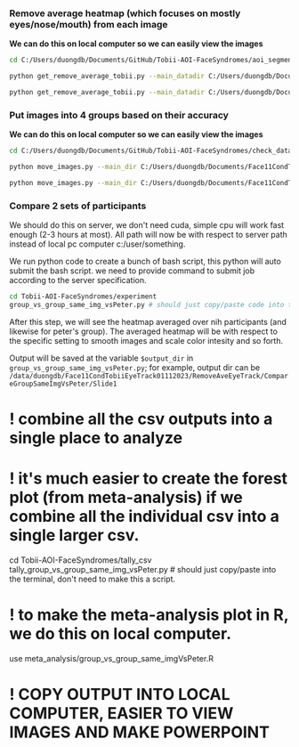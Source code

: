 

### Remove average heatmap (which focuses on mostly eyes/nose/mouth) from each image

**We can do this on local computer so we can easily view the images**

```bash
cd C:/Users/duongdb/Documents/GitHub/Tobii-AOI-FaceSyndromes/aoi_segmentation

python get_remove_average_tobii.py --main_datadir C:/Users/duongdb/Documents/Face11CondTobiiEyeTrack01112023 --imdir 25radius-fix-mismatch-name-to-csv --where_to_save_formated_individual 25radius-fix-mismatch-name-csv-no-ave-whtbg --imsize 720,720 

python get_remove_average_tobii.py --main_datadir C:/Users/duongdb/Documents/Face11CondTobiiEyeTrack01112023 --imdir Peter25radiusTobiiHeatmap --where_to_save_formated_individual 25radius-no-ave-whtbg-peter --imsize 720,720 
```


### Put images into 4 groups based on their accuracy

**We can do this on local computer so we can easily view the images**

```bash
cd C:/Users/duongdb/Documents/GitHub/Tobii-AOI-FaceSyndromes/check_data

python move_images.py --main_dir C:/Users/duongdb/Documents/Face11CondTobiiEyeTrack01112023 --source 25radius-fix-mismatch-name-csv-no-ave-whtbg --final_output_dir RemoveAveEyeTrack --df C:/Users/duongdb/Documents/Face11CondTobiiEyeTrack01112023/TableEyeTrackingSimple.csv

python move_images.py --main_dir C:/Users/duongdb/Documents/Face11CondTobiiEyeTrack01112023 --source 25radius-fix-mismatch-name-csv-no-ave-whtbg --final_output_dir RemoveAveEyeTrackPeter --df C:/Users/duongdb/Documents/Face11CondTobiiEyeTrack01112023/TableEyeTrackingSimplePeter.csv --add_file_name_pattern .png
```


### Compare 2 sets of participants 

We should do this on server, we don't need cuda, simple cpu will work fast enough (2-3 hours at most). All path will now be with respect to server path instead of local pc computer c:/user/something.

We run python code to create a bunch of bash script, this python will auto submit the bash script. we need to provide command to submit job according to the server specification.

```bash
cd Tobii-AOI-FaceSyndromes/experiment
group_vs_group_same_img_vsPeter.py # should just copy/paste code into the terminal, don't need to make this a script. 
```
 
After this step, we will see the heatmap averaged over nih participants (and likewise for peter's group). The averaged heatmap will be with respect to the specific setting to smooth images and scale color intesity and so forth. 

Output will be saved at the variable `$output_dir` in `group_vs_group_same_img_vsPeter.py`; for example, output dir can be `/data/duongdb/Face11CondTobiiEyeTrack01112023/RemoveAveEyeTrack/CompareGroupSameImgVsPeter/Slide1`



# ! combine all the csv outputs into a single place to analyze 
# ! it's much easier to create the forest plot (from meta-analysis) if we combine all the individual csv into a single larger csv. 

cd Tobii-AOI-FaceSyndromes/tally_csv
tally_group_vs_group_same_img_vsPeter.py # should just copy/paste into the terminal, don't need to make this a script. 

# ! to make the meta-analysis plot in R, we do this on local computer.
use meta_analysis/group_vs_group_same_imgVsPeter.R



# ! COPY OUTPUT INTO LOCAL COMPUTER, EASIER TO VIEW IMAGES AND MAKE POWERPOINT 


